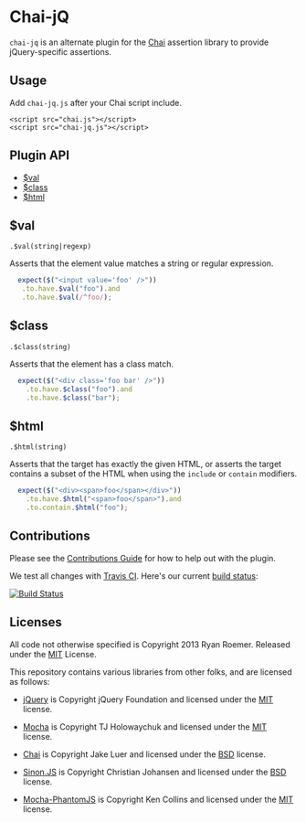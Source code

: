 Chai-jQ
=======

`chai-jq` is an alternate plugin for the [Chai](http://chaijs.com/) assertion
library to provide jQuery-specific assertions.

## Usage

Add `chai-jq.js` after your Chai script include.

    <script src="chai.js"></script>
    <script src="chai-jq.js"></script>

## Plugin API
  - [$val](#val)
  - [$class](#class)
  - [$html](#html)

## $val

  `.$val(string|regexp)`
  
  Asserts that the element value matches a string or regular expression.
  
```js
  expect($("<input value='foo' />"))
   .to.have.$val("foo").and
   .to.have.$val(/^foo/);
```

## $class

  `.$class(string)`
  
  Asserts that the element has a class match.
  
```js
  expect($("<div class='foo bar' />"))
    .to.have.$class("foo").and
    .to.have.$class("bar");
```

## $html

  `.$html(string)`
  
  Asserts that the target has exactly the given HTML, or
  asserts the target contains a subset of the HTML when using the
  `include` or `contain` modifiers.
  
```js
  expect($("<div><span>foo</span></div>"))
    .to.have.$html("<span>foo</span>").and
    .to.contain.$html("foo");
```

## Contributions

Please see the [Contributions Guide](./CONTRIBUTING.md) for how to help out
with the plugin.

We test all changes with [Travis CI][trav]. Here's our current
[build status][trav_site]:

[![Build Status][trav_img]][trav_site]

[trav]: https://travis-ci.org/
[trav_img]: https://api.travis-ci.org/FormidableLabs/chai-jq.png
[trav_site]: https://travis-ci.org/FormidableLabs/chai-jq

## Licenses
All code not otherwise specified is Copyright 2013 Ryan Roemer.
Released under the [MIT](./LICENSE.txt) License.

This repository contains various libraries from other folks, and are licensed
as follows:

* [jQuery][jquery] is Copyright jQuery Foundation and licensed under the
  [MIT](https://github.com/jquery/jquery/blob/master/MIT-LICENSE.txt) license.

* [Mocha][mocha] is Copyright TJ Holowaychuk and licensed under the
  [MIT](https://github.com/visionmedia/mocha/blob/master/LICENSE) license.

* [Chai][chai] is Copyright Jake Luer and licensed under the
  [BSD](https://github.com/cjohansen/Sinon.JS/blob/master/LICENSE) license.

* [Sinon.JS][sinon] is Copyright Christian Johansen and licensed under the
  [BSD](https://github.com/cjohansen/Sinon.JS/blob/master/LICENSE) license.

* [Mocha-PhantomJS][mocha-phantom] is Copyright Ken Collins and licensed under the
  [MIT](https://github.com/metaskills/mocha-phantomjs/blob/master/MIT-LICENSE)
  license.

[jquery]: https://github.com/jquery/jquery
[mocha]: https://github.com/visionmedia/mocha
[mocha-phantom]: https://github.com/metaskills/mocha-phantomjs
[phantom]: http://phantomjs.org/
[phantom-install]: http://phantomjs.org/download.html
[chai]: https://github.com/chaijs/chai
[sinon]: https://github.com/cjohansen/Sinon.JS
